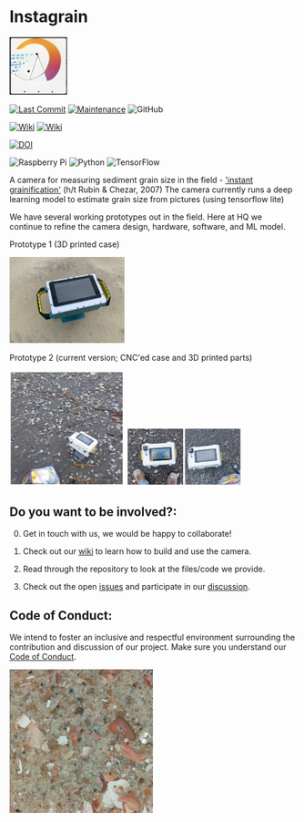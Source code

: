 # Instagrain

<img src="./assets/Logo.jpg" width=20% height=20%/>

[![Last Commit](https://img.shields.io/github/last-commit/UNCG-DAISY/Instagrain)](
https://github.com/UNCG-DAISY/SandCam/commits/main)
[![Maintenance](https://img.shields.io/badge/Maintained%3F-yes-green.svg)](https://github.com/UNCG-DAISY/Instagrain/graphs/commit-activity)
![GitHub](https://img.shields.io/github/license/UNCG-DAISY/Instagrain)

[![Wiki](https://img.shields.io/badge/wiki-documentation-forestgreen)](https://github.com/UNCG-DAISY/Instagrain/wiki)
[![Wiki](https://img.shields.io/badge/discussion-active-darkgreen)](https://github.com/UNCG-DAISY/Instagrain/discussions)

[![DOI](https://zenodo.org/badge/DOI/10.5281/zenodo.7041151.svg)](https://doi.org/10.5281/zenodo.7041151)

![Raspberry Pi](https://img.shields.io/badge/-RaspberryPi-C51A4A?style=for-the-badge&logo=Raspberry-Pi)
![Python](https://img.shields.io/badge/python-3670A0?style=for-the-badge&logo=python&logoColor=ffdd54)
![TensorFlow](https://img.shields.io/badge/TensorFlow-%23FF6F00.svg?style=for-the-badge&logo=TensorFlow&logoColor=white)

A camera for measuring sediment grain size in the field - ['instant grainification'](https://ui.adsabs.harvard.edu/abs/2007AGUFM.H51I0899R/abstract) (h/t Rubin & Chezar, 2007)
The camera currently runs a deep learning model to estimate grain size from pictures (using tensorflow lite)

We have several working prototypes out in the field. Here at HQ we continue to refine the camera design, hardware, software, and ML model. 

Prototype 1 (3D printed case)

<img src="./assets/SNC.jpg" width=40% height=40%/>

Prototype 2 (current version; CNC'ed case and 3D printed parts)

<img src="./assets/CamDB_2.jpg" width=40% height=40%/>
<img src="./assets/CamDB._1.jpg" width=40% height=40%/>

## Do you want to be involved?:

0. Get in touch with us, we would be happy to collaborate!

1. Check out our [wiki](https://github.com/UNCG-DAISY/Instagrain/wiki) to learn how to build and use the camera.  

2. Read through the repository to look at the files/code we provide.

3. Check out the open [issues](https://github.com/UNCG-DAISY/Instagrain/issues) and participate in our [discussion](https://github.com/UNCG-DAISY/Instagrain/discussions). 

## Code of Conduct:

We intend to foster an inclusive and respectful environment surrounding the contribution and discussion of our project. Make sure you understand our [Code of Conduct](./CODE_OF_CONDUCT.md).

<img src="./assets/crop2.jpg" width=50% height=50% />
